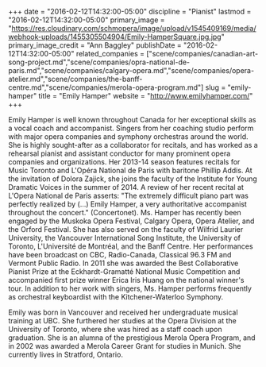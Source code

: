 +++
date = "2016-02-12T14:32:00-05:00"
discipline = "Pianist"
lastmod = "2016-02-12T14:32:00-05:00"
primary_image = "https://res.cloudinary.com/schmopera/image/upload/v1545409169/media/webhook-uploads/1455305504904/Emily-HamperSquare.jpg.jpg"
primary_image_credit = "Ann Baggley"
publishDate = "2016-02-12T14:32:00-05:00"
related_companies = ["scene/companies/canadian-art-song-project.md","scene/companies/opra-national-de-paris.md","scene/companies/calgary-opera.md","scene/companies/opera-atelier.md","scene/companies/the-banff-centre.md","scene/companies/merola-opera-program.md"]
slug = "emily-hamper"
title = "Emily Hamper"
website = "http://www.emilyhamper.com/"
+++

Emily Hamper is well known throughout Canada for her exceptional skills as a vocal coach and accompanist. Singers from her coaching studio perform with major opera companies and symphony orchestras around the world. She is highly sought-after as a collaborator for recitals, and has worked as a rehearsal pianist and assistant conductor for many prominent opera companies and organizations. Her 2013-14 season features recitals for Music Toronto and L'Opéra National de Paris with baritone Phillip Addis. At the invitation of Dolora Zajick, she joins the faculty of the Institute for Young Dramatic Voices in the summer of 2014. A review of her recent recital at L'Opera National de Paris asserts: "The extremely difficult piano part was perfectly realized by (...) Emily Hamper, a very authoritative accompanist throughout the concert." (Concertonet). Ms. Hamper has recently been engaged by the Muskoka Opera Festival, Calgary Opera, Opera Atelier, and the Orford Festival. She has also served on the faculty of Wilfrid Laurier University, the Vancouver International Song Institute, the University of Toronto, L'Université de Montréal, and the Banff Centre. Her performances have been broadcast on CBC, Radio-Canada, Classical 96.3 FM and Vermont Public Radio. In 2011 she was awarded the Best Collaborative Pianist Prize at the Eckhardt-Gramatté National Music Competition and accompanied first prize winner Erica Iris Huang on the national winner's tour. In addition to her work with singers, Ms. Hamper performs frequently as orchestral keyboardist with the Kitchener-Waterloo Symphony.

Emily was born in Vancouver and received her undergraduate musical training at UBC. She furthered her studies at the Opera Division at the University of Toronto, where she was hired as a staff coach upon graduation. She is an alumna of the prestigious Merola Opera Program, and in 2002 was awarded a Merola Career Grant for studies in Munich. She currently lives in Stratford, Ontario.
